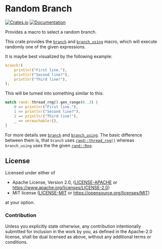 Random Branch
=============

[![Crates.io](https://img.shields.io/crates/v/random-branch.svg)](https://crates.io/crates/random-branch)
[![Documentation](https://docs.rs/random-branch/badge.svg)](https://docs.rs/random-branch)


<!-- cargo-sync-readme start -->

Provides a macro to select a random branch.

This crate provides the [`branch`](https://docs.rs/random-branch/latest/random_branch/macro.branch.html) and
[`branch_using`](https://docs.rs/random-branch/latest/random_branch/macro.branch_using.html) macro, which will
execute randomly one of the given expressions.

It is maybe best visualized by the following example:

```rust
branch!(
    println!("First line."),
    println!("Second line?"),
    println!("Third line!"),
);
```

This will be turned into something similar to this:

```rust
match rand::thread_rng().gen_range(0..3) {
    0 => println!("First line."),
    1 => println!("Second line?"),
    2 => println!("Third line!"),
    _ => unreachable!(),
}
```

For more details see [`branch`](https://docs.rs/random-branch/latest/random_branch/macro.branch.html) and
[`branch_using`](https://docs.rs/random-branch/latest/random_branch/macro.branch_using.html). The basic difference between them is,
that `branch` uses [`rand::thread_rng()`](https://docs.rs/rand/latest/rand/fn.thread_rng.html) whereas
`branch_using` uses the the given [`rand::Rng`](https://docs.rs/rand/latest/rand/trait.Rng.html).


<!-- cargo-sync-readme end -->


## License

Licensed under either of

* Apache License, Version 2.0, ([LICENSE-APACHE](LICENSE-APACHE) or https://www.apache.org/licenses/LICENSE-2.0)
* MIT license ([LICENSE-MIT](LICENSE-MIT) or https://opensource.org/licenses/MIT)

at your option.

### Contribution

Unless you explicitly state otherwise, any contribution intentionally
submitted for inclusion in the work by you, as defined in the Apache-2.0
license, shall be dual licensed as above, without any additional terms or
conditions.